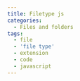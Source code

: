 ```yaml
---
title: Filetype js
categories:
  - Files and folders
tags:
  - file
  - 'file type'
  - extension
  - code
  - javascript
---
```

